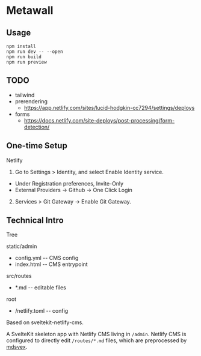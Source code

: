 # Metawall

## Usage

```
npm install
npm run dev -- --open
npm run build
npm run preview
```

## TODO

- tailwind
- prerendering
    - https://app.netlify.com/sites/lucid-hodgkin-cc7294/settings/deploys
- forms
    - https://docs.netlify.com/site-deploys/post-processing/form-detection/

## One-time Setup

Netlify
1. Go to Settings > Identity, and select Enable Identity service.
  - Under Registration preferences, Invite-Only
  - External Providers -> Github -> One Click Login
2. Services > Git Gateway -> Enable Git Gateway. 

## Technical Intro

Tree

static/admin
- config.yml -- CMS config
- index.html -- CMS entrypoint

src/routes
- *.md -- editable files

root
- /netlify.toml -- config

Based on sveltekit-netlify-cms.

A SvelteKit skeleton app with Netlify CMS living in `/admin`. Netlify CMS is
configured to directly edit `/routes/*.md` files, which are preprocessed by
[mdsvex](https://mdsvex.com).

